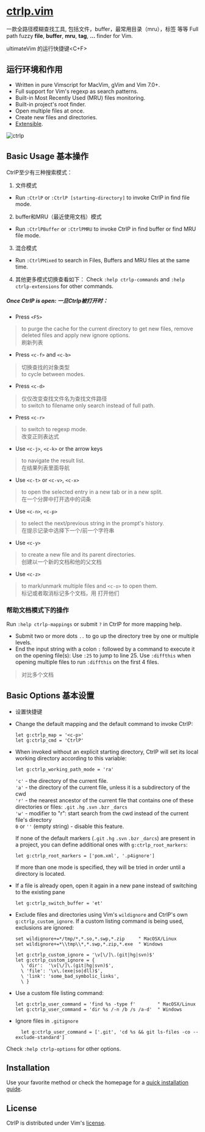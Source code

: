 # [ctrlp.vim](https://github.com/ctrlpvim/ctrlp.vim)  

一款全路径模糊查找工具, 包括文件，buffer，最常用目录（mru），标签 等等
Full path fuzzy __file__, __buffer__, __mru__, __tag__, __...__ finder for Vim.

ultimateVim 的运行快捷键<C+F>  

## 运行环境和作用  

* Written in pure Vimscript for MacVim, gVim and Vim 7.0+.
* Full support for Vim's regexp as search patterns.
* Built-in Most Recently Used (MRU) files monitoring.
* Built-in project's root finder.
* Open multiple files at once.
* Create new files and directories.
* [Extensible][2].

![ctrlp][1]

## Basic Usage  基本操作  
CtrlP至少有三种搜索模式：
1. 文件模式  
* Run `:CtrlP` or `:CtrlP [starting-directory]` to invoke CtrlP in find file mode.  

2. buffer和MRU（最近使用文档）模式  
* Run `:CtrlPBuffer` or `:CtrlPMRU` to invoke CtrlP in find buffer or find MRU file mode.

3. 混合模式  
* Run `:CtrlPMixed` to search in Files, Buffers and MRU files at the same time.  

4. 其他更多模式切换查看如下：
Check `:help ctrlp-commands` and `:help ctrlp-extensions` for other commands.  

##### Once CtrlP is open: 一旦Ctrlp被打开时：  

* Press `<F5>`
> to purge the cache for the current directory to get new files, remove deleted files and apply new ignore options.  
> 刷新列表  

* Press `<c-f>` and `<c-b>` 
> 切换查找的对象类型  
> to cycle between modes.  

* Press `<c-d>` 
> 仅仅改变查找文件名为查找文件路径  
> to switch to filename only search instead of full path.  

* Press `<c-r>`   
> to switch to regexp mode.  
> 改变正则表达式  

* Use `<c-j>`, `<c-k>` or the arrow keys   
> to navigate the result list.  
> 在结果列表里面导航  

* Use `<c-t>` or `<c-v>`, `<c-x>`   
> to open the selected entry in a new tab or in a new split.  
> 在一个分屏中打开选中的词条  

* Use `<c-n>`, `<c-p>`   
> to select the next/previous string in the prompt's history.  
> 在提示记录中选择下一个/前一个字符串  

* Use `<c-y>`   
> to create a new file and its parent directories.  
> 创建以一个新的文档和他的父文档  

* Use `<c-z>`   
> to mark/unmark multiple files and `<c-o>` to open them.  
> 标记或者取消标记多个文档，用<C-O> 打开他们  


### 帮助文档模式下的操作  

Run `:help ctrlp-mappings` or submit `?` in CtrlP for more mapping help.

* Submit two or more dots `..` to go up the directory tree by one or multiple levels.
* End the input string with a colon `:` followed by a command to execute it on the opening file(s):
Use `:25` to jump to line 25.
Use `:diffthis` when opening multiple files to run `:diffthis` on the first 4 files.
> 对比多个文档  

## Basic Options 基本设置  

* 设置快捷键
* Change the default mapping and the default command to invoke CtrlP:

    ```vim
    let g:ctrlp_map = '<c-p>'
    let g:ctrlp_cmd = 'CtrlP'
    ```

* When invoked without an explicit starting directory, CtrlP will set its local working directory according to this variable:

    ```vim
    let g:ctrlp_working_path_mode = 'ra'
    ```

    `'c'` - the directory of the current file.  
    `'a'` - the directory of the current file, unless it is a subdirectory of the cwd  
    `'r'` - the nearest ancestor of the current file that contains one of these directories or files: `.git` `.hg` `.svn` `.bzr` `_darcs`  
    `'w'` - modifier to "r": start search from the cwd instead of the current file's directory  
    `0` or `''` (empty string) - disable this feature.

    If none of the default markers (`.git` `.hg` `.svn` `.bzr` `_darcs`) are present in a project, you can define additional ones with `g:ctrlp_root_markers`:

    ```vim
    let g:ctrlp_root_markers = ['pom.xml', '.p4ignore']
    ```

    If more than one mode is specified, they will be tried in order until a directory is located.

* If a file is already open, open it again in a new pane instead of switching to the existing pane

    `let g:ctrlp_switch_buffer = 'et'`

* Exclude files and directories using Vim's `wildignore` and CtrlP's own `g:ctrlp_custom_ignore`. If a custom listing command is being used, exclusions are ignored:

    ```vim
    set wildignore+=*/tmp/*,*.so,*.swp,*.zip     " MacOSX/Linux
    set wildignore+=*\\tmp\\*,*.swp,*.zip,*.exe  " Windows

    let g:ctrlp_custom_ignore = '\v[\/]\.(git|hg|svn)$'
    let g:ctrlp_custom_ignore = {
      \ 'dir':  '\v[\/]\.(git|hg|svn)$',
      \ 'file': '\v\.(exe|so|dll)$',
      \ 'link': 'some_bad_symbolic_links',
      \ }
    ```

* Use a custom file listing command:

    ```vim
    let g:ctrlp_user_command = 'find %s -type f'        " MacOSX/Linux
    let g:ctrlp_user_command = 'dir %s /-n /b /s /a-d'  " Windows
    ```

* Ignore files in `.gitignore`
    
    ```vim
      let g:ctrlp_user_command = ['.git', 'cd %s && git ls-files -co --exclude-standard']
    ```

Check `:help ctrlp-options` for other options.


## Installation
Use your favorite method or check the homepage for a [quick installation guide][3].

## License
CtrlP is distributed under Vim's [license][4].

[1]: http://i.imgur.com/aOcwHwt.png
[2]: https://github.com/ctrlpvim/ctrlp.vim/tree/extensions
[3]: http://ctrlpvim.github.com/ctrlp.vim#installation
[4]: http://vimdoc.sourceforge.net/htmldoc/uganda.html

